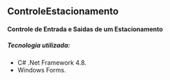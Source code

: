 ## ControleEstacionamento
#### Controle de Entrada e Saidas de um Estacionamento
##### Tecnologia utilizada:
* C# .Net Framework 4.8.
* Windows Forms.
